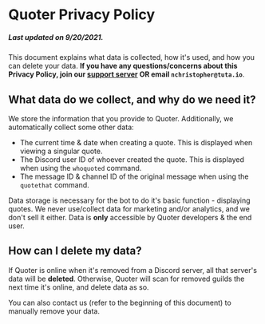 # Quoter Privacy Policy

##### Last updated on 9/20/2021.

This document explains what data is collected, how it's used, and how you can delete your data. **If you have any questions/concerns about this Privacy Policy, join our [support server](https://discord.gg/QzXTgS2CNk) OR email `nchristopher@tuta.io`**.

## What data do we collect, and why do we need it?

We store the information that you provide to Quoter. Additionally, we automatically collect some other data:

-   The current time & date when creating a quote. This is displayed when viewing a singular quote.
-   The Discord user ID of whoever created the quote. This is displayed when using the `whoquoted` command.
-   The message ID & channel ID of the original message when using the `quotethat` command.

Data storage is necessary for the bot to do it's basic function - displaying quotes. We never use/collect data for marketing and/or analytics, and we don't sell it either. Data is **only** accessible by Quoter developers & the end user.

## How can I delete my data?

If Quoter is online when it's removed from a Discord server, all that server's data will be **deleted**. Otherwise, Quoter will scan for removed guilds the next time it's online, and delete data as so.

You can also contact us (refer to the beginning of this document) to manually remove your data.
